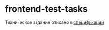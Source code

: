 # frontend-test-tasks

Техническое задание описано в [спецификации](https://github.com/t1r1/frontend-test-tasks/blob/YaMusicTask/specification.md)
